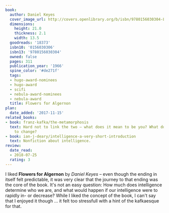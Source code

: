 ```yaml
---
book:
  author: Daniel Keyes
  cover_image_url: http://covers.openlibrary.org/b/isbn/9780156030304-L.jpg
  dimensions:
    height: 21.0
    thickness: 2.1
    width: 13.5
  goodreads: '18373'
  isbn10: '0156030306'
  isbn13: '9780156030304'
  owned: false
  pages: 311
  publication_year: '1966'
  spine_color: '#de271f'
  tags:
  - hugo-award-nominees
  - hugo-award
  - scifi
  - nebula-award-nominees
  - nebula-award
  title: Flowers for Algernon
plan:
  date_added: '2017-11-15'
related_books:
- book: franz-kafka/the-metamorphosis
  text: Hard not to link the two – what does it mean to be you? What does it mean
    to change?
- book: ian-j-deary/intelligence-a-very-short-introduction
  text: Nonfiction about intelligence.
review:
  date_read:
  - 2018-07-25
  rating: 3
---
```


I liked **Flowers for Algernon** by *Daniel Keyes* – even though the ending in itself felt predictable, it was very
clear that the journey to that ending was the core of the book. It's not an easy question: How much does intelligence
determine who we are, and what would happen if our intelligence were to rapidly in- or decrease? While I liked the
concept of the book, I can't say that I enjoyed it though … it felt too stressfull with a hint of the kafkaesque for
that.

